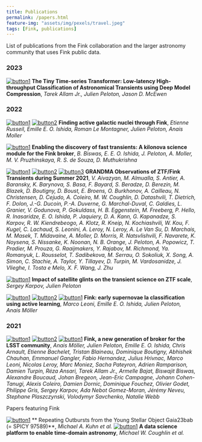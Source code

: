 ```yaml
---
title: Publications
permalink: /papers.html
feature-img: "assets/img/pexels/travel.jpeg"
tags: [Fink, publications]
---
```


List of publications from the Fink collaboration and the larger astronomy community that uses Fink public data.

### 2023

[![button1](https://img.shields.io/static/v1?label=&message=arxiv&color=critical&style=plastic&logo=fing&logoColor=white)](https://arxiv.org/abs/2303.08951) **The Tiny Time-series Transformer: Low-latency High-throughput Classification of Astronomical Transients using Deep Model Compression**,
_Tarek Allam Jr., Julien Peloton, Jason D. McEwen_

### 2022

[![button1](https://img.shields.io/static/v1?label=&message=arxiv&color=critical&style=plastic&logo=fing&logoColor=white)](https://arxiv.org/abs/2211.10987) [![button2](https://img.shields.io/static/v1?label=&message=neurips&color=blue&style=plastic&logo=&logoColor=white)](https://neurips.cc/virtual/2022/event/57026) **Finding active galactic nuclei through Fink**,
_Etienne Russeil, Emille E. O. Ishida, Roman Le Montagner, Julien Peloton, Anais Moller_

[![button1](https://img.shields.io/static/v1?label=&message=arxiv&color=critical&style=plastic&logo=fing&logoColor=white)](https://arxiv.org/abs/2210.17433) **Enabling the discovery of fast transients: A kilonova science module for the Fink broker**,
_B. Biswas, E. E. O. Ishida, J. Peloton, A. Moller, M. V. Pruzhinskaya, R. S. de Souza, D. Muthukrishna_

[![button1](https://img.shields.io/static/v1?label=&message=arxiv&color=critical&style=plastic&logo=fing&logoColor=white)](https://arxiv.org/abs/2202.09766) [![button2](https://img.shields.io/static/v1?label=&message=mnras&color=blue&style=plastic&logo=&logoColor=white)](https://doi.org/10.1093/mnras/stac2054) [![button3](https://img.shields.io/static/v1?label=&message=data&color=orange&style=plastic&logo=&logoColor=white)](https://github.com/astrolabsoftware/fink_grandma_kn) **GRANDMA Observations of ZTF/Fink Transients during Summer 2021**,
_V. Aivazyan, M. Almualla, S. Antier, A. Baransky, K. Barynova, S. Basa, F. Bayard, S. Beradze, D. Berezin, M. Blazek, D. Boutigny, D. Boust, E. Broens, O. Burkhonov, A. Cailleau, N. Christensen, D. Cejudo, A. Coleiro, M. W. Coughlin, D. Datashvili, T. Dietrich, F. Dolon, J.-G. Ducoin, P.-A. Duverne, G. Marchal-Duval, C. Galdies, L. Granier, V. Godunova, P. Gokuldass, H. B. Eggenstein, M. Freeberg, P. Hello, R. Inasaridze, E. O. Ishida, P. Jaquiery, D. A. Kann, G. Kapanadze, S. Karpov, R. W. Kiendrebeogo, A. Klotz, R. Kneip, N. Kochiashvili, W. Kou, F. Kugel, C. Lachaud, S. Leonini, A. Leroy, N. Leroy, A. Le Van Su, D. Marchais, M. Masek, T. Midavaine, A. Moller, D. Morris, R. Natsvlishvili, F. Navarete, K. Noysena, S. Nissanke, K. Noonan, N. B. Orange, J. Peloton, A. Popowicz, T. Pradier, M. Prouza, G. Raaijmakers, Y. Rajabov, M. Richmond, Ya. Romanyuk, L. Rousselot, T. Sadibekova, M. Serrau, O. Sokoliuk, X. Song, A. Simon, C. Stachie, A. Taylor, Y. Tillayev, D. Turpin, M. Vardosanidze, J. Vlieghe, I. Tosta e Melo, X. F. Wang, J. Zhu_

[![button1](https://img.shields.io/static/v1?label=&message=arxiv&color=critical&style=plastic&logo=fing&logoColor=white)](https://arxiv.org/abs/2202.05719) **Impact of satellite glints on the transient science on ZTF scale**,
_Sergey Karpov, Julien Peloton_

[![button1](https://img.shields.io/static/v1?label=&message=arxiv&color=critical&style=plastic&logo=fing&logoColor=white)](https://arxiv.org/abs/2111.11438) [![button2](https://img.shields.io/static/v1?label=&message=A%26A&color=blue&style=plastic&logo=&logoColor=white)](https://doi.org/10.1051/0004-6361/202142715) [![button1](https://img.shields.io/static/v1?label=&message=zenodo&color=green&style=plastic&logo=&logoColor=white)](https://doi.org/10.5281/zenodo.5645609)  **Fink: early supernovae Ia classification using active learning**,
_Marco Leoni, Emille E. O. Ishida, Julien Peloton, Anais Möller_

### 2021

[![button1](https://img.shields.io/static/v1?label=&message=arxiv&color=critical&style=plastic&logo=fing&logoColor=white)](https://arxiv.org/abs/2009.10185) [![button2](https://img.shields.io/static/v1?label=&message=mnras&color=blue&style=plastic&logo=&logoColor=white)](https://doi.org/10.1093/mnras/staa3602) [![button1](https://img.shields.io/static/v1?label=&message=zenodo&color=green&style=plastic&logo=&logoColor=white)](https://doi.org/10.5281/zenodo.4036589) **Fink, a new generation of broker for the LSST community**, _Anais Möller, Julien Peloton, Emille E. O. Ishida, Chris Arnault, Etienne Bachelet, Tristan Blaineau, Dominique Boutigny, Abhishek Chauhan, Emmanuel Gangler, Fabio Hernandez, Julius Hrivnac, Marco Leoni, Nicolas Leroy, Marc Moniez, Sacha Pateyron, Adrien Ramparison, Damien Turpin, Réza Ansari, Tarek Allam Jr., Armelle Bajat, Biswajit Biswas, Alexandre Boucaud, Johan Bregeon, Jean-Eric Campagne, Johann Cohen-Tanugi, Alexis Coleiro, Damien Dornic, Dominique Fouchez, Olivier Godet, Philippe Gris, Sergey Karpov, Ada Nebot Gomez-Moran, Jérémy Neveu, Stephane Plaszczynski, Volodymyr Savchenko, Natalie Webb_

Papers featuring Fink

[![button1](https://img.shields.io/static/v1?label=&message=arxiv&color=critical&style=plastic&logo=fing&logoColor=white)](https://arxiv.org/abs/2303.09409) ** Repeating Outbursts from the Young Stellar Object Gaia23bab (= SPICY 97589)**, _Michael A. Kuhn et al._
[![button1](https://img.shields.io/static/v1?label=&message=arxiv&color=critical&style=plastic&logo=fing&logoColor=white)](https://arxiv.org/abs/2305.00108) **A data science platform to enable time-domain astronomy**, _Michael W. Coughlin et al._
